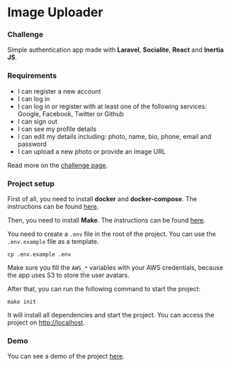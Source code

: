 # Image Uploader

### Challenge
Simple authentication app made with **Laravel**, **Socialite**, **React** and **Inertia JS**.

### Requirements
- I can register a new account
- I can log in
- I can log in or register with at least one of the following services: Google, Facebook, Twitter or Github
- I can sign out
- I can see my profile details
- I can edit my details including: photo, name, bio, phone, email and password
- I can upload a new photo or provide an image URL

Read more on the [challenge page](https://devchallenges.io/challenges/N1fvBjQfhlkctmwj1tnw).

### Project setup
First of all, you need to install **docker** and **docker-compose**. The instructions can be found [here](https://docs.docker.com/compose/install/).

Then, you need to install **Make**. The instructions can be found [here](https://www.gnu.org/software/make/).

You need to create a `.env` file in the root of the project. You can use the `.env.example` file as a template.
```
cp .env.example .env
```

Make sure you fill the `AWS_*` variables with your AWS credentials, because the app uses S3 to store the user avatars.

After that, you can run the following command to start the project:
```
make init
```
It will install all dependencies and start the project. You can access the project on [http://localhost](http://localhost).

### Demo
You can see a demo of the project [here](http://authentication-challenge.herokuapp.com/).
